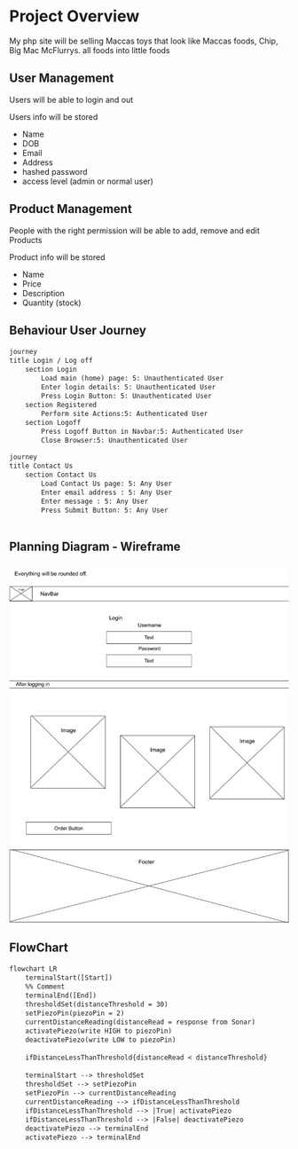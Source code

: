 # Project Overview

My php site will be selling Maccas toys that look like Maccas foods, Chip, Big Mac McFlurrys. all foods into little foods

## User Management
Users will be able to login and out

Users info will be stored
- Name
- DOB
- Email
- Address
- hashed password
- access level (admin or normal user)

## Product Management
People with the right permission will be able to add, remove and edit Products

Product info will be stored
- Name
- Price
- Description
- Quantity (stock)

## Behaviour User Journey 
```mermaid
journey
title Login / Log off
    section Login
        Load main (home) page: 5: Unauthenticated User
        Enter login details: 5: Unauthenticated User
        Press Login Button: 5: Unauthenticated User
    section Registered
        Perform site Actions:5: Authenticated User
    section Logoff
        Press Logoff Button in Navbar:5: Authenticated User
        Close Browser:5: Unauthenticated User
```
```mermaid
journey
title Contact Us
    section Contact Us
        Load Contact Us page: 5: Any User
        Enter email address : 5: Any User
        Enter message : 5: Any User
        Press Submit Button: 5: Any User
    
```
## Planning Diagram - Wireframe
<img src="images/wireframes/main-page.jpg" alt="Main Page wireframe">

## FlowChart
```mermaid
flowchart LR
    terminalStart([Start])
    %% Comment
    terminalEnd([End])
    thresholdSet(distanceThreshold = 30)
    setPiezoPin(piezoPin = 2)
    currentDistanceReading(distanceRead = response from Sonar)
    activatePiezo(write HIGH to piezoPin)
    deactivatePiezo(write LOW to piezoPin)

    ifDistanceLessThanThreshold{distanceRead < distanceThreshold}

    terminalStart --> thresholdSet
    thresholdSet --> setPiezoPin
    setPiezoPin --> currentDistanceReading
    currentDistanceReading --> ifDistanceLessThanThreshold
    ifDistanceLessThanThreshold --> |True| activatePiezo
    ifDistanceLessThanThreshold --> |False| deactivatePiezo
    deactivatePiezo --> terminalEnd
    activatePiezo --> terminalEnd
```